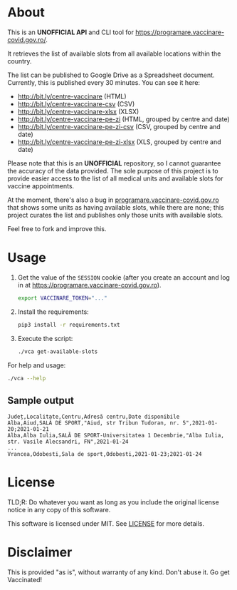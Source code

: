 # About
This is an **UNOFFICIAL API** and CLI tool for https://programare.vaccinare-covid.gov.ro/.

It retrieves the list of available slots from all available locations within the country.

The list can be published to Google Drive as a Spreadsheet document. Currently, this is published every 30 minutes.
You can see it here:
- http://bit.ly/centre-vaccinare (HTML)
- http://bit.ly/centre-vaccinare-csv (CSV)
- http://bit.ly/centre-vaccinare-xlsx (XLSX)
- http://bit.ly/centre-vaccinare-pe-zi (HTML, grouped by centre and date)
- http://bit.ly/centre-vaccinare-pe-zi-csv (CSV, grouped by centre and date)
- http://bit.ly/centre-vaccinare-pe-zi-xlsx (XLS, grouped by centre and date)

Please note that this is an **UNOFFICIAL** repository, so I cannot guarantee the accuracy of the data provided. The
sole purpose of this project is to provide easier access to the list of all medical units and available slots for
vaccine appointments.

At the moment, there's also a bug in [programare.vaccinare-covid.gov.ro](https://programare.vaccinare-covid.gov.ro/)
that shows some units as having available slots, while there are none; this project curates the list and publishes only
those units with available slots.

Feel free to fork and improve this.

# Usage

1. Get the value of the `SESSION` cookie (after you create an account and log in at
   https://programare.vaccinare-covid.gov.ro).
   
   ```bash
   export VACCINARE_TOKEN="..."
   ```

2. Install the requirements:
   
   ```bash
   pip3 install -r requirements.txt
   ```

3. Execute the script:
    ```bash
    ./vca get-available-slots
    ```

For help and usage:
```bash
./vca --help
```

## Sample output
```
Județ,Localitate,Centru,Adresă centru,Date disponibile
Alba,Aiud,SALĂ DE SPORT,"Aiud, str Tribun Tudoran, nr. 5",2021-01-20;2021-01-21
Alba,Alba Iulia,SALĂ DE SPORT-Universitatea 1 Decembrie,"Alba Iulia, str. Vasile Alecsandri, FN",2021-01-24
...
Vrancea,Odobesti,Sala de sport,Odobesti,2021-01-23;2021-01-24
```

# License
TLD;R: Do whatever you want as long as you include the original license notice in any copy of this software.

This software is licensed under MIT. See [LICENSE](LICENSE) for more details.

# Disclaimer
This is provided "as is", without warranty of any kind. Don't abuse it. Go get Vaccinated!
